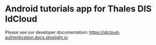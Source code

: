 # Android tutorials app for Thales DIS IdCloud

Please see our developer documentation: https://idcloud-authentication.docs.stoplight.io
